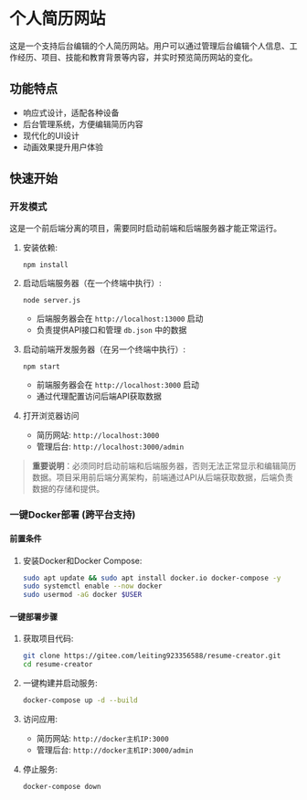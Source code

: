 # 个人简历网站

这是一个支持后台编辑的个人简历网站。用户可以通过管理后台编辑个人信息、工作经历、项目、技能和教育背景等内容，并实时预览简历网站的变化。

## 功能特点

- 响应式设计，适配各种设备
- 后台管理系统，方便编辑简历内容
- 现代化的UI设计
- 动画效果提升用户体验

## 快速开始

### 开发模式

这是一个前后端分离的项目，需要同时启动前端和后端服务器才能正常运行。

1. 安装依赖:
   ```
   npm install
   ```

2. 启动后端服务器（在一个终端中执行）:
   ```
   node server.js
   ```
   - 后端服务器会在 `http://localhost:13000` 启动
   - 负责提供API接口和管理 `db.json` 中的数据

3. 启动前端开发服务器（在另一个终端中执行）:
   ```
   npm start
   ```
   - 前端服务器会在 `http://localhost:3000` 启动
   - 通过代理配置访问后端API获取数据

4. 打开浏览器访问
   - 简历网站: `http://localhost:3000`
   - 管理后台: `http://localhost:3000/admin`

> **重要说明**：必须同时启动前端和后端服务器，否则无法正常显示和编辑简历数据。项目采用前后端分离架构，前端通过API从后端获取数据，后端负责数据的存储和提供。

### 一键Docker部署 (跨平台支持)

#### 前置条件
1. 安装Docker和Docker Compose:
   ```bash
   sudo apt update && sudo apt install docker.io docker-compose -y
   sudo systemctl enable --now docker
   sudo usermod -aG docker $USER
   ```

#### 一键部署步骤
1. 获取项目代码:
   ```bash
   git clone https://gitee.com/leiting923356588/resume-creator.git
   cd resume-creator
   ```

2. 一键构建并启动服务:
   ```bash
   docker-compose up -d --build
   ```

3. 访问应用:
   - 简历网站: `http://docker主机IP:3000`
   - 管理后台: `http://docker主机IP:3000/admin`

4. 停止服务:
   ```bash
   docker-compose down
   ```